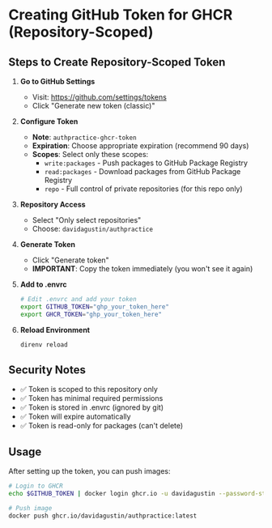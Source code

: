 # Creating GitHub Token for GHCR (Repository-Scoped)

## Steps to Create Repository-Scoped Token

1. **Go to GitHub Settings**
   - Visit: https://github.com/settings/tokens
   - Click "Generate new token (classic)"

2. **Configure Token**
   - **Note**: `authpractice-ghcr-token`
   - **Expiration**: Choose appropriate expiration (recommend 90 days)
   - **Scopes**: Select only these scopes:
     - `write:packages` - Push packages to GitHub Package Registry
     - `read:packages` - Download packages from GitHub Package Registry
     - `repo` - Full control of private repositories (for this repo only)

3. **Repository Access**
   - Select "Only select repositories"
   - Choose: `davidagustin/authpractice`

4. **Generate Token**
   - Click "Generate token"
   - **IMPORTANT**: Copy the token immediately (you won't see it again)

5. **Add to .envrc**
   ```bash
   # Edit .envrc and add your token
   export GITHUB_TOKEN="ghp_your_token_here"
   export GHCR_TOKEN="ghp_your_token_here"
   ```

6. **Reload Environment**
   ```bash
   direnv reload
   ```

## Security Notes

- ✅ Token is scoped to this repository only
- ✅ Token has minimal required permissions
- ✅ Token is stored in .envrc (ignored by git)
- ✅ Token will expire automatically
- ✅ Token is read-only for packages (can't delete)

## Usage

After setting up the token, you can push images:

```bash
# Login to GHCR
echo $GITHUB_TOKEN | docker login ghcr.io -u davidagustin --password-stdin

# Push image
docker push ghcr.io/davidagustin/authpractice:latest
``` 